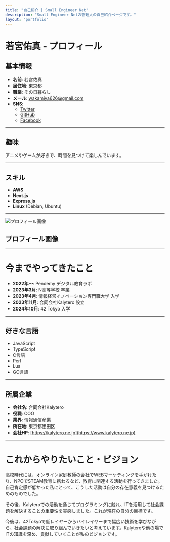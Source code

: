 ```yaml
---
title: "自己紹介 | Small Engineer Net"
description: "Small Engineer Netの管理人の自己紹介ページです。"
layout: "portfolio"
---
```


# 若宮佑真 - プロフィール

## 基本情報

- **名前**: 若宮佑真
- **居住地**: 東京都
- **職業**: その日暮らし
- **メール**: [wakamiya626@gmail.com](mailto:wakamiya626@gmail.com)
- **SNS**:
  - [Twitter](https://twitter.com/WakamiyaYuma)
  - [GitHub](https://github.com/small-engineer)
  - [Facebook](https://www.facebook.com/yuma.wakamiya)

---

## 趣味

アニメやゲームが好きで、時間を見つけて楽しんでいます。

---

## スキル

- **AWS**
- **Next.js**
- **Express.js**
- **Linux** (Debian, Ubuntu)

---

![プロフィール画像](/images/profile.webp)

## プロフィール画像

---

# 今までやってきたこと

- **2022年〜**: Pendemy デジタル教育ラボ
- **2023年3月**: N高等学校 卒業
- **2023年4月**: 情報経営イノベーション専門職大学 入学
- **2023年11月**: 合同会社Kalytero 設立
- **2024年10月**: 42 Tokyo 入学

---

## 好きな言語

- JavaScript
- TypeScript
- C言語
- Perl
- Lua
- GO言語

---

## 所属企業

- **会社名**: 合同会社Kalytero
- **役職**: COO
- **業界**: 情報通信産業
- **所在地**: 東京都墨田区
- **会社HP**: [https://kalytero.ne.jp](https://www.kalytero.ne.jp)

---

# これからやりたいこと・ビジョン

高校時代には、オンライン家庭教師の会社でWEBマーケティングを手がけたり、NPOでSTEAM教育に携わるなど、教育に関連する活動を行ってきました。  
自己肯定感が低かった私にとって、こうした活動は自分の存在意義を見つけるためのものでした。

その後、Kalyteroでの活動を通じてプログラミングに触れ、ITを活用して社会課題を解決することの重要性を実感しました。これが現在の自分の目標です。

今後は、42Tokyoで低レイヤーからハイレイヤーまで幅広い技術を学びながら、社会課題の解決に取り組んでいきたいと考えています。Kalyteroや他の場でITの知識を深め、貢献していくことが私のビジョンです。
